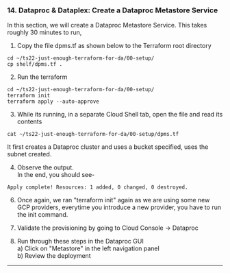 ### 14. Dataproc & Dataplex: Create a Dataproc Metastore Service
 
In this section, we will create a Dataproc Metastore Service. This takes roughly 30 minutes to run,

1. Copy the file dpms.tf as shown below to the Terraform root directory<br>
```
cd ~/ts22-just-enough-terraform-for-da/00-setup/
cp shelf/dpms.tf .
```

2. Run the terraform<br> 
```
cd ~/ts22-just-enough-terraform-for-da/00-setup/
terraform init
terraform apply --auto-approve
```
 
3. While its running, in a separate Cloud Shell tab, open the file and read its contents<br>
```
cat ~/ts22-just-enough-terraform-for-da/00-setup/dpms.tf
```
It first creates a Dataproc cluster and uses a bucket specified, uses the subnet created.
 
4. Observe the output.<br>
In the end, you should see-<br>
 ```
Apply complete! Resources: 1 added, 0 changed, 0 destroyed.
 ```
 
6. Once again, we ran "terraform init" again as we are using some new GCP providers, everytime you introduce a new provider, you have to run the init command.

7. Validate the provisioning by going to Cloud Console -> Dataproc

8. Run through these steps in the Dataproc GUI<br>
a) Click on "Metastore" in the left navigation panel<br>
b) Review the deployment<br>


<hr>
